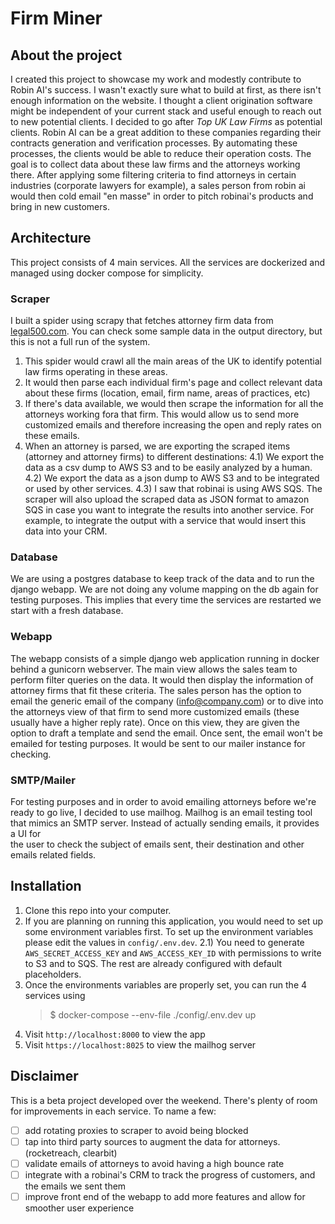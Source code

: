 # Firm Miner
## About the project
I created this project to showcase my work and modestly contribute to Robin AI's success. I wasn't exactly sure what
to build at first, as there isn't enough information on the website. I thought a client origination software might be
independent of your current stack and useful enough to reach out to new potential clients.
I decided to go after *Top UK Law Firms* as potential clients. Robin AI can be a great addition to these 
companies regarding their contracts generation and verification processes. By automating these processes, the clients 
would be able to reduce their operation costs.
The goal is to collect data about these law firms and the attorneys working there. After applying some filtering 
criteria to find attorneys in certain industries (corporate lawyers for example), a sales person from robin ai would 
then cold email "en masse" in order to pitch robinai's products and bring in new customers.
## Architecture
This project consists of 4 main services. All the services are dockerized and managed using docker compose for 
simplicity.
### Scraper
I built a spider using scrapy that fetches attorney firm data from [legal500.com](https://legal500.com). You can check
some sample data in the output directory, but this is not a full run of the system.
1) This spider would crawl all the main areas of the UK to identify potential law firms operating in these areas.
2) It would then parse each individual firm's page and collect relevant data about these firms (location, 
   email, firm name, areas of practices, etc)
3) If there's data available, we would then scrape the information for all the attorneys working fora that firm. This 
would allow us to send more customized emails and therefore increasing the open and reply rates on these emails.
4) When an attorney is parsed, we are exporting the scraped items (attorney and attorney firms) to different 
   destinations:
   4.1) We export the data as a csv dump to AWS S3 and to be easily analyzed by a human.
   4.2) We export the data as a json dump to AWS S3 and to be integrated or used by other services.
   4.3) I saw that robinai is using AWS SQS. The scraper will also upload the scraped data as JSON format to amazon SQS 
   in case you want to integrate the results into another service. For example, to integrate the output with a service 
   that would insert this data into your CRM.
### Database
We are using a postgres database to keep track of the data and to run the django webapp. We are not doing any volume 
mapping on the db again for testing purposes. This implies that every time the services are restarted we start with a 
fresh database.
### Webapp
The webapp consists of a simple django web application running in docker behind a gunicorn webserver. The main view 
allows the sales team to perform filter queries on the data. It would then display the information of attorney firms 
that fit these criteria. The sales person has the option to email the generic email of the company (info@company.com) or
to dive into the attorneys view of that firm to send more customized emails (these usually have a higher reply
rate). Once on this view, they are given the option to draft a template and send the email. Once sent, the email won't 
be emailed for testing purposes. It would be sent to our mailer instance for checking.
### SMTP/Mailer
For testing purposes and in order to avoid emailing attorneys before we're ready to go live, I decided to use mailhog. 
Mailhog is an email testing tool that mimics an SMTP server. Instead of actually sending emails, it provides a UI for  
the user to check the subject of emails sent, their destination and other emails related fields.
## Installation
1. Clone this repo into your computer.
2. If you are planning on running this application, you would need to set up some environment variables first. To set 
   up the environment variables please edit the values in `config/.env.dev`.
   2.1) You need to generate `AWS_SECRET_ACCESS_KEY` and `AWS_ACCESS_KEY_ID` with permissions to write to S3 and to SQS.
   The rest are already configured with default placeholders.
3. Once the environments variables are properly set, you can run the 4 services using
   >$ docker-compose --env-file ./config/.env.dev up 
4. Visit `http://localhost:8000` to view the app
5. Visit `https://localhost:8025` to view the mailhog server
## Disclaimer
This is a beta project developed over the weekend. There's plenty of room for improvements in each service. To name a 
few:
- [ ] add rotating proxies to scraper to avoid being blocked
- [ ] tap into third party sources to augment the data for attorneys. (rocketreach, clearbit)
- [ ] validate emails of attorneys to avoid having a high bounce rate
- [ ] integrate with a robinai's CRM to track the progress of customers, and the emails we sent them
- [ ] improve front end of the webapp to add more features and allow for smoother user experience